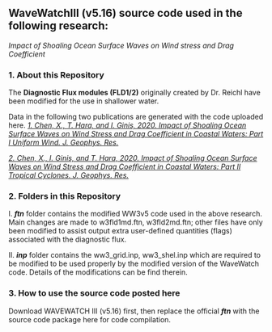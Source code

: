 ## WaveWatchIII (v5.16) source code used in the following research:
_Impact of Shoaling Ocean Surface Waves on Wind stress and Drag Coefficient_

### 1. About this Repository
The **Diagnostic Flux modules (FLD1/2)** originally created by Dr. Reichl have been 
modified for the use in shallower water.


Data in the following two publications are generated with the code uploaded here.
[_1. Chen, X., T. Hara, and I. Ginis, 2020. Impact of Shoaling Ocean Surface Waves on Wind Stress and Drag Coefficient in Coastal Waters: Part I Uniform Wind. J. Geophys. Res._][paper1]

 [_2. Chen, X., I. Ginis, and T. Hara, 2020. Impact of Shoaling Ocean Surface Waves on Wind Stress and Drag Coefficient in Coastal Waters: Part II Tropical Cyclones. J. Geophys. Res._][paper2]
 
### 2. Folders in this Repository 
I. **_ftn_** folder contains the modified WW3v5 code used in the above research. Main changes are made to w3fld1md.ftn, w3fld2md.ftn; other files have only been modified to assist output extra user-defined quantities (flags) associated with the diagnostic flux. 

II. **_inp_** folder contains the ww3_grid.inp, ww3_shel.inp which are required to be modified to be used properly by the modified version of the WaveWatch code. Details of the modifications can be find therein.


### 3. How to use the source code posted here

Download WAVEWATCH III (v5.16) first, then replace the official **_ftn_** with the source code package here for code compilation. 
 
[paper1]: https://agupubs.onlinelibrary.wiley.com/doi/abs/10.1029/2020JC016222
[paper2]: https://agupubs.onlinelibrary.wiley.com/doi/abs/10.1029/2020JC016223



